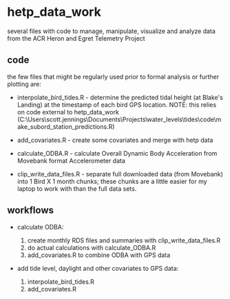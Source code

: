 # hetp_data_work
several files with code to manage, manipulate, visualize and analyze data from the ACR Heron and Egret Telemetry Project



## code
the few files that might be regularly used prior to formal analysis or further plotting are:  

* interpolate_bird_tides.R - determine the predicted tidal height (at Blake's Landing) at the timestamp of each bird GPS location. NOTE: this relies on code external to hetp_data_work (C:\Users\scott.jennings\Documents\Projects\water_levels\tides\code\make_subord_station_predictions.R)  

* add_covariates.R - create some covariates and merge with hetp data  

* calculate_ODBA.R - calculate Overall Dynamic Body Acceleration from Movebank format Accelerometer data  

* clip_write_data_files.R - separate full downloaded data (from Movebank) into 1 Bird X 1 month chunks; these chunks are a little easier for my laptop to work with than the full data sets.


## workflows  

* calculate ODBA:    
  1. create monthly RDS files and summaries with clip_write_data_files.R  
  2. do actual calculations with calculate_ODBA.R  
  3. add_covariates.R to combine ODBA with GPS data
  
* add tide level, daylight and other covariates to GPS data:  
  1. interpolate_bird_tides.R
  2. add_covariates.R